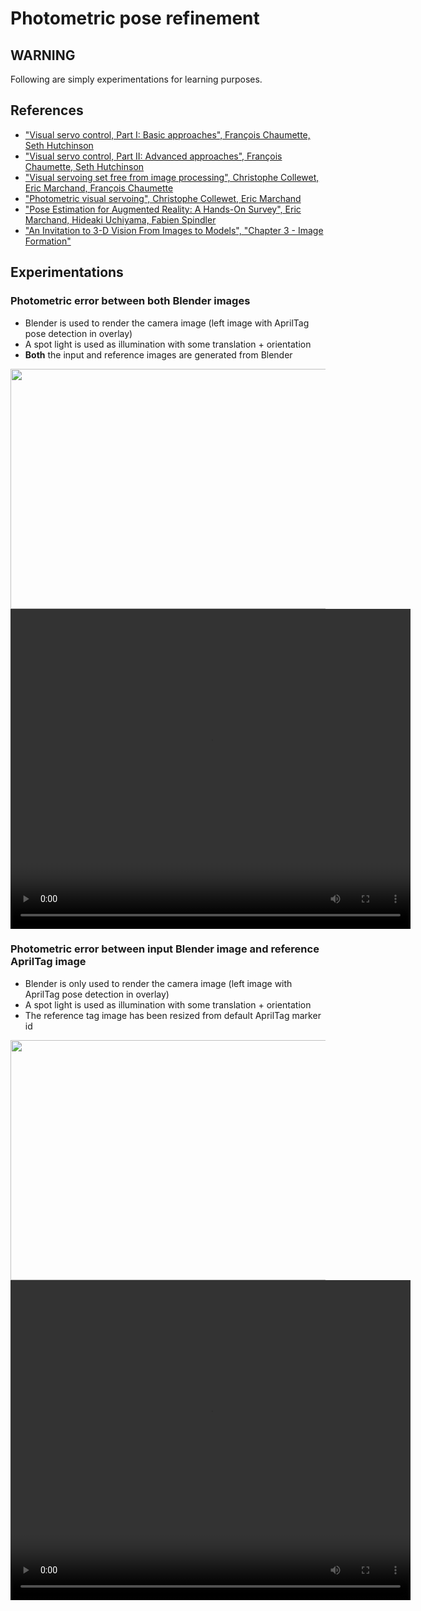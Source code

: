# Photometric pose refinement

## WARNING

Following are simply experimentations for learning purposes.

## References

- ["Visual servo control, Part I: Basic approaches",  François Chaumette, Seth Hutchinson](https://inria.hal.science/inria-00350283)
- ["Visual servo control, Part II: Advanced approaches",  François Chaumette, Seth Hutchinson](https://inria.hal.science/inria-00350638)
- ["Visual servoing set free from image processing", Christophe Collewet, Eric Marchand, François Chaumette](https://inria.hal.science/inria-00261398)
- ["Photometric visual servoing", Christophe Collewet, Eric Marchand](https://inria.hal.science/inria-00629834/document)
- ["Pose Estimation for Augmented Reality: A Hands-On Survey", Eric Marchand, Hideaki Uchiyama, Fabien Spindler](https://inria.hal.science/hal-01246370v1)
- ["An Invitation to 3-D Vision From Images to Models", "Chapter 3 - Image Formation"](https://cs.gmu.edu/%7Ekosecka/cs685/VisionBookHandout.pdf)

## Experimentations

### Photometric error between both Blender images
- Blender is used to render the camera image (left image with AprilTag pose detection in overlay)
- A spot light is used as illumination with some translation + orientation
- **Both** the input and reference images are generated from Blender

<div align="center">
  <image src="both_Blender/img_detection_tag.png" width="960" height="384"/>
</div>

<!-- ![img_detection_tag](both_Blender/img_detection_tag.png) -->

<div align="center">
  <video src="https://github.com/user-attachments/assets/08221801-5a7d-407c-bf9f-bdd78ab72a81" width="640" height="512" type="video/mp4" controls/>
</div>

### Photometric error between input Blender image and reference AprilTag image
- Blender is only used to render the camera image (left image with AprilTag pose detection in overlay)
- A spot light is used as illumination with some translation + orientation
- The reference tag image has been resized from default AprilTag marker id

<div align="center">
  <image src="Blender_marker_code/img_detection_tag.png" width="960" height="384"/>
</div>

<!-- ![img_detection_tag](Blender_marker_code/img_detection_tag.png) -->

<div align="center">
  <video src="https://github.com/user-attachments/assets/7d449b7d-d845-4840-b3f2-0cf94472d04f" width="640" height="512" type="video/mp4" controls/>
</div>